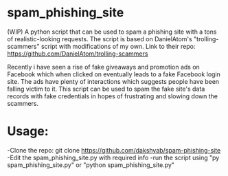# spam_phishing_site
(WIP)
A python script that can be used to spam a phishing site with a tons of realistic-looking requests.
The script is based on DanielAtom's "trolling-scammers" script with modifications of my own. 
Link to their repo: https://github.com/DanielAtom/trolling-scammers

Recently i have seen a rise of fake giveaways and promotion ads on Facebook which when clicked on eventually leads to a fake Facebook login site. The ads have plenty of interactions which suggests people have been falling victim to it. 
This script can be used to spam the fake site's data records with fake credentials in hopes of frustrating and slowing down the scammers.

# Usage: 
-Clone the repo: git clone https://github.com/dakshyab/spam-phishing-site
-Edit the spam_phishing_site.py with required info
-run the script using "py spam_phishing_site.py" or "python spam_phishing_site.py"